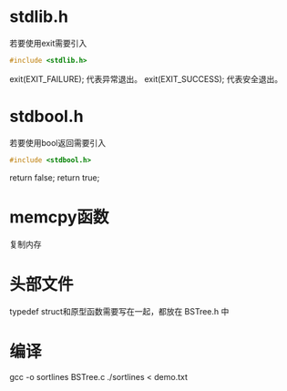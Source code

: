 stdlib.h
========
若要使用exit需要引入
``` c
#include <stdlib.h>
```
exit(EXIT_FAILURE);
代表异常退出。
exit(EXIT_SUCCESS);
代表安全退出。

stdbool.h
=========
若要使用bool返回需要引入
``` c
#include <stdbool.h>
```
return false;
return true;

memcpy函数
=========
复制内存

头部文件
=======
typedef struct和原型函数需要写在一起，都放在 BSTree.h 中

编译
====
gcc -o sortlines BSTree.c
./sortlines < demo.txt